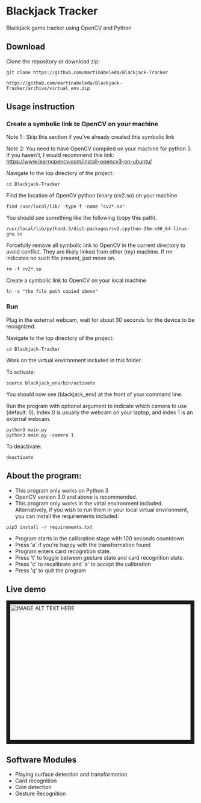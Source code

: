 # Blackjack Tracker
Blackjack game tracker using OpenCV and Python

## Download
Clone the repository or download zip:
```
git clone https://github.com/martinabeleda/Blackjack-Tracker

https://github.com/martinabeleda/Blackjack-Tracker/archive/virtual_env.zip
```
## Usage instruction

### Create a symbolic link to OpenCV on your machine
Note 1 : Skip this section if you've already created this symbolic link

Note 2: You need to have OpenCV compiled on your machine for python 3. If you haven't, I would recommend this link:
https://www.learnopencv.com/install-opencv3-on-ubuntu/

Navigate to the top directory of the project:
```
cd Blackjack-Tracker
```

Find the location of OpenCV python binary (cv2.so) on your machine
```
find /usr/local/lib/ -type f -name "cv2*.so"
```

You should see something like the following (copy this path). 
```
/usr/local/lib/python3.5/dist-packages/cv2.cpython-35m-x86_64-linux-gnu.so
```

Forcefully remove all symbolic link to OpenCV in the current directory to avoid conflict. They are likely linked from other (my) machine. If rm indicates no such file present, just move on.
```
rm -f cv2*.so
```

Create a symbolic link to OpenCV on your local machine
```
ln -s "the file path copied above"
```

### Run
Plug in the external webcam, wait for about 30 seconds for the device to be recognized.

Navigate to the top directory of the project:
```
cd Blackjack-Tracker
```

Work on the virtual environment included in this folder.

To activate:
```
source blackjack_env/bin/activate
```
You should now see (blackjack_env) at the front of your command line.

Run the program with optional argument to indicate which camera to use (default: 0). Index 0 is usually the webcam on your laptop, and index 1 is an external webcam.
```
python3 main.py
python3 main.py -camera 1
```

To deactivate:
```
deactivate
```

## About the program:
* This program only works on Python 3
* OpenCV version 3.0 and above is recommended.
* This program only works in the virtal environment included. Alternatively, if you wish to run them in your local virtual environment, you can install the requirements included:
```
pip3 install -r requirements.txt
```
* Program starts in the calibration stage with 100 seconds countdown 
* Press 'a' if you're happy with the transformation found
* Program enters card recognition state.
* Press 't' to toggle between gesture state and card recognition state.
* Press 'c' to recalibrate and 'a' to accept the calibration
* Press 'q' to quit the program

## Live demo
<a href="http://www.youtube.com/watch?feature=player_embedded&v=uAGf70MoNyM
" target="_blank"><img src="http://img.youtube.com/vi/uAGf70MoNyM/0.jpg" 
alt="IMAGE ALT TEXT HERE" width="480" height="360" border="10" /></a>

## Software Modules
* Playing surface detection and transformation
* Card recognition
* Coin detection
* Gesture Recognition
